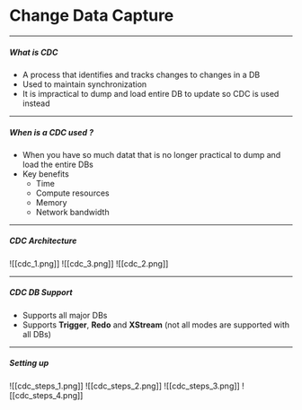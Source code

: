# Change Data Capture
---
##### What is CDC
- A process that identifies and tracks changes to changes in a DB
- Used to maintain synchronization
- It is impractical to dump and load entire DB to update so CDC is used instead
----
##### When is a CDC used ?
- When you have so much datat that is no longer practical to dump and load the entire DBs
- Key benefits
	- Time
	- Compute resources
	- Memory
	- Network bandwidth
---

##### CDC Architecture
![[cdc_1.png]]
![[cdc_3.png]]
![[cdc_2.png]]

----
##### CDC DB Support
- Supports all major DBs
- Supports **Trigger**, **Redo** and **XStream** (not all modes are supported with all DBs)
---
##### Setting up 
![[cdc_steps_1.png]]
![[cdc_steps_2.png]]
![[cdc_steps_3.png]]
![[cdc_steps_4.png]]